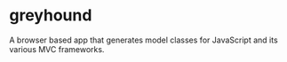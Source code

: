 greyhound
=========

A browser based app that generates model classes for JavaScript and its various MVC frameworks.

